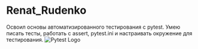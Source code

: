 # Renat_Rudenko
Освоил основы автоматизированного тестирования с pytest. Умею писать тесты, работать с assert, pytest.ini и настраивать окружение для тестирования.
![Pytest Logo](https://upload.wikimedia.org/wikipedia/commons/b/ba/Pytest_logo.svg)
